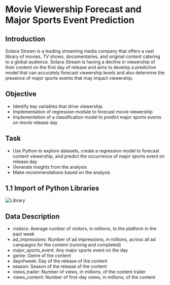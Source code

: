 # Movie Viewership Forecast and Major Sports Event Prediction

## Introduction
Solace Stream is a leading streaming media company that offers a vast library of movies, TV shows, documentaries, and original content catering to a global audience. 
Solace Stream is having a decline in viewership of their content on the first day of release and aims to develop a predictive model that can accurately forecast 
viewership levels and also determine the presence of major sports events that may impact viewership.

## Objective
- Identify key variables that drive viewership
- Implementation of regression module to forecast movie viewership
- Implementation of a classification model to predict major sports events on movie release day

## Task
- Use Python to explore datasets, create a regression model to forecast content viewership, and predict the occurrence of major sports event on release day
- Generate insights from the analysis
- Make recommendations based on the analysis

## 1.1 Import of Python Libraries
![Library](https://github.com/RandyAikins/Python_Movie_Viewership_MSE_Prediction/assets/128720674/2c922e22-0ad9-4fdd-a4d5-d1d5d22e0331)


## Data Description
- visitors: Average number of visitors, in millions, to the platform in the past week
- ad_impressions: Number of ad impressions, in millions, across all ad campaigns for the content (running and completed)
- major_sports_event: Any major sports event on the day
- genre: Genre of the content
- dayofweek: Day of the release of the content
- season: Season of the release of the content
- views_trailer: Number of views, in millions, of the content trailer
- views_content: Number of first-day views, in millions, of the content
